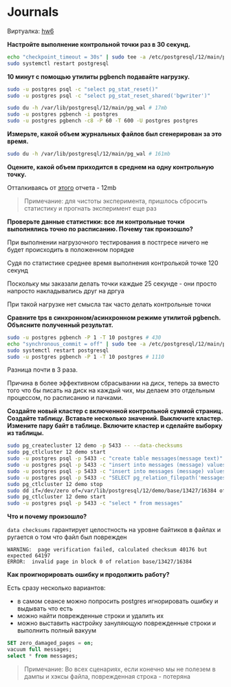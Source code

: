 # Journals

Виртуалка: [hw6](https://console.cloud.google.com/compute/instancesDetail/zones/europe-west3-c/instances/hw6?project=pgotus&rif_reserved)

**Настройте выполнение контрольной точки раз в 30 секунд.**

```bash
echo "checkpoint_timeout = 30s" | sudo tee -a /etc/postgresql/12/main/postgresql.conf
sudo systemctl restart postgresql
```

**10 минут c помощью утилиты pgbench подавайте нагрузку.**

```bash
sudo -u postgres psql -c "select pg_stat_reset()"
sudo -u postgres psql -c "select pg_stat_reset_shared('bgwriter')"

sudo du -h /var/lib/postgresql/12/main/pg_wal # 17mb
sudo -u postgres pgbench -i postgres
sudo -u postgres pgbench -c8 -P 60 -T 600 -U postgres postgres
```

**Измерьте, какой объем журнальных файлов был сгенерирован за это время.**

```bash
sudo du -h /var/lib/postgresql/12/main/pg_wal # 161mb
```

**Оцените, какой объем приходится в среднем на одну контрольную точку.**

Отталкиваясь от [этого](https://dataegret.com/2017/03/deep-dive-into-postgres-stats-pg_stat_bgwriter-reports/) отчета - 12mb

> Примечание: для чистоты эксперимента, пришлось сбросить статистику и прогнать эксперимент еще раз

**Проверьте данные статистики: все ли контрольные точки выполнялись точно по расписанию. Почему так произошло?**

При выполнении нагрузочного тестирования в постгресе ничего не будет происходить в положенном порядке

Судя по статистике среднее время выполнения контролькой точке 120 секунд

Поскольку мы заказали делать точки каждые 25 секунде - они просто напросто накладывались друг на дргуа

При такой нагрузке нет смысла так часто делать контрольные точки

**Сравните tps в синхронном/асинхронном режиме утилитой pgbench. Объясните полученный результат.**

```bash
sudo -u postgres pgbench -P 1 -T 10 postgres # 430
echo "synchronous_commit = off" | sudo tee -a /etc/postgresql/12/main/postgresql.conf
sudo systemctl restart postgresql
sudo -u postgres pgbench -P 1 -T 10 postgres # 1110
```

Разница почти в 3 раза.

Причина в более эффективном сбрасывании на диск, теперь за вместо того что бы писать на диск на каждый чих, мы делаем это отдельным  процессом, по расписанию и пачками.

**Создайте новый кластер с включенной контрольной суммой страниц. Создайте таблицу. Вставьте несколько значений. Выключите кластер. Измените пару байт в таблице. Включите кластер и сделайте выборку из таблицы.**

```bash
sudo pg_createcluster 12 demo -p 5433 -- --data-checksums
sudo pg_ctlcluster 12 demo start
sudo -u postgres psql -p 5433 -c "create table messages(message text)"
sudo -u postgres psql -p 5433 -c "insert into messages (message) values ('hello')"
sudo -u postgres psql -p 5433 -c "insert into messages (message) values ('world')"
sudo -u postgres psql -p 5433 -c "SELECT pg_relation_filepath('messages');" # base/13427/16384
sudo pg_ctlcluster 12 demo stop
sudo dd if=/dev/zero of=/var/lib/postgresql/12/demo/base/13427/16384 oflag=dsync conv=notrunc bs=1 count=8
sudo pg_ctlcluster 12 demo start
sudo -u postgres psql -p 5433 -c "select * from messages"
```

**Что и почему произошло?**

`data checksums` гарантирует целостность на уровне байтиков в файлах и ругается о том что файл был поврежден

```
WARNING:  page verification failed, calculated checksum 40176 but expected 64197
ERROR:  invalid page in block 0 of relation base/13427/16384
```

**Как проигнорировать ошибку и продолжить работу?**

Есть сразу несколько вариантов:

- в самом сеансе можно попросить postgres игнорировать ошибку и выдывать что есть
- можно найти поврежденные строки и удалить их
- можно выставить настройку зануляющую поврежденные строки и выполнить полный вакуум

```sql
SET zero_damaged_pages = on;
vacuum full messages;
select * from messages;
```

> Примечание: Во всех сценариях, если конечно мы не полезем в дампы и хэксы файла, поврежденная строка - потеряна
